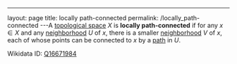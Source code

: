 ---
 layout: page
 title: locally path-connected
 permalink: /locally_path-connected
---A [topological space](https://defsmath.github.io/DefsMath/topological_space) $X$ is **locally path-connected** if for any $x\in X$ and any [neighborhood](https://defsmath.github.io/DefsMath/neighborhood) $U$ of $x$, there is a smaller [neighborhood](https://defsmath.github.io/DefsMath/neighborhood) $V$ of $x$, each of whose points can be connected to $x$ by a [path](https://defsmath.github.io/DefsMath/path) in $U$.

Wikidata ID: [Q16671984](https://www.wikidata.org/wiki/Q16671984)